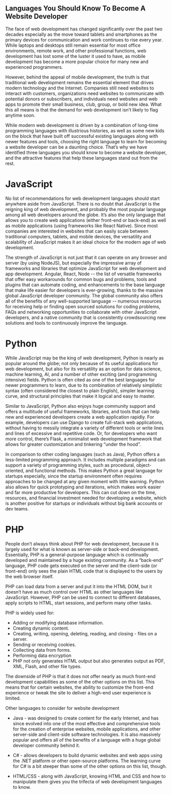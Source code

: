 ## Languages You Should Know To Become A Website Developer


The face of web development has changed significantly over the past two decades especially as the move toward tablets and smartphones as the primary devices for communication and work continues to rise every year. While laptops and desktops still remain essential for most office environments, remote work, and other professional functions, web development has lost some of the luster it used to have, as mobile development has become a more popular choice for many new and experienced programmers.

However, behind the appeal of mobile development, the truth is that traditional web development remains the essential element that drives modern technology and the Internet. Companies still need websites to interact with customers, organizations need websites to communicate with potential donors or subscribers, and individuals need websites and web apps to promote their small business, club, group, or bold new idea. What this all means is that the demand for web development isn’t likely to flag anytime soon.

While modern web development is driven by a combination of long-time programming languages with illustrious histories, as well as some new kids on the block that have built off successful existing languages along with newer features and tools, choosing the right language to learn for becoming a website developer can be a daunting choice. That’s why we have identified three languages you should know to become a website developer, and the attractive features that help these languages stand out from the rest.

# JavaScript
No list of recommendations for web development languages should start anywhere aside from JavaScript. There is no doubt that JavaScript is the reigning king of web development, and probably the most popular language among all web developers around the globe. It’s also the only language that allows you to create web applications (either front-end or back-end) as well as mobile applications (using frameworks like React Native). Since most companies are interested in websites that can easily scale between traditional computers, tablets, and mobile devices, the versatility and scalability of JavaScript makes it an ideal choice for the modern age of web development.

The strength of JavaScript is not just that it can operate on any browser and server (by using NodeJS), but especially the impressive array of frameworks and libraries that optimize JavaScript for web development and app development. Angular, React, Node -- the list of versatile frameworks that offer easy workarounds for common bugs and problems, tools and plugins that can automate coding, and enhancements to the base language that make life easier for developers is ever-growing, thanks to the massive global JavaScript developer community. The global community also offers all of the benefits of any well-supported language -- numerous resources for receiving help or finding open sourced solutions for coding problems, FAQs and networking opportunities to collaborate with other JavaScript developers, and a native community that is consistently crowdsourcing new solutions and tools to continuously improve the language.

# Python
While JavaScript may be the king of web development, Python is nearly as popular around the globe; not only because of its useful applications for web development, but also for its versatility as an option for data science, machine learning, AI, and a number of other exciting (and programming intensive) fields. Python is often cited as one of the best languages for newer programmers to learn, due to its combination of relatively simplistic syntax (often considered the closest to plain English), simpler learning curve, and structural principles that make it logical and easy to master.

Similar to JavaScript, Python also enjoys huge community support and offers a multitude of useful frameworks, libraries, and tools that can help new and experienced developers create a web application rapidly. For example, developers can use Django to create full-stack web applications, without having to messily integrate a variety of different tools or write lines and lines of excessive and repetitive code. Or, for developers who want more control, there’s Flask, a minimalist web development framework that allows for greater customization and tinkering “under the hood”.

In comparison to other coding languages (such as Java), Python offers a less-limited programming approach. It includes multiple paradigms and can support a variety of programming styles, such as procedural, object-oriented, and functional methods. This makes Python a great language for startups especially, since the startup environment often requires approaches to be changed at any given moment with little warning. Python also allows for quick prototyping and iterations, which makes work easier and far more productive for developers. This can cut down on the time, resources, and financial investment needed for developing a website, which is another positive for startups or individuals without big bank accounts or dev teams.

# PHP
People don’t always think about PHP for web development, because it is largely used for what is known as server-side or back-end development. Essentially, PHP is a general-purpose language which is continually developed and maintained by a huge existing community. As a “back-end” language, PHP code gets executed on the server and the client-side (or front-end) only sees the plain HTML code that is displayed to the users by the web browser itself.

PHP can load data from a server and put it into the HTML DOM, but it doesn’t have as much control over HTML as other languages like JavaScript. However, PHP can be used to connect to different databases, apply scripts to HTML, start sessions, and perform many other tasks. 

PHP is widely used for:
- Adding or modifying database information.
- Creating dynamic content.
- Creating, writing, opening, deleting, reading, and closing - files on a server.
- Sending or receiving cookies.
- Collecting data from forms.
- Performing data encryption
- PHP not only generates HTML output but also generates output as PDF, XML, Flash, and other file types. 

The downside of PHP is that it does not offer nearly as much front-end development capabilities as some of the other options on this list. This means that for certain websites, the ability to customize the front-end experience or tweak the site to deliver a high-end user experience is limited.

Other languages to consider for website development 

- Java - was designed to create content for the early Internet, and has since evolved into one of the most effective and comprehensive tools for the creation of enterprise websites, mobile applications, and other server-side and client-side software technologies. It is also massively popular and offers all of the benefits of a language with a huge global developer community behind it.

- C# - allows developers to build dynamic websites and web apps using the .NET platform or other open-source platforms. The learning curve for C# is a bit steeper than some of the other options on this list, though.

- HTML/CSS - along with JavaScript, knowing HTML and CSS and how to manipulate them gives you the trifecta of web development languages to know. 